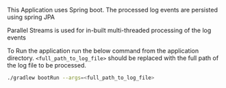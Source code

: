 This Application uses Spring boot.
The processed log events are persisted using spring JPA

Parallel Streams is used for in-built multi-threaded processing of the log events

To Run the application run the below command from the application directory. `<full_path_to_log_file>` should be replaced with the full path of the log file to be processed. 
```bash
./gradlew bootRun --args=<full_path_to_log_file>
```